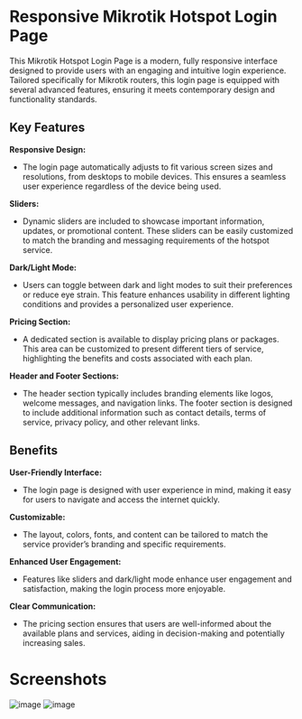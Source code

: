 # Responsive Mikrotik Hotspot Login Page
 This Mikrotik Hotspot Login Page is a modern, fully responsive interface designed to provide users with an engaging and intuitive login experience. Tailored specifically for Mikrotik routers, this login page is equipped with several advanced features, ensuring it meets contemporary design and functionality standards.
## Key Features
 **Responsive Design:**
- The login page automatically adjusts to fit various screen sizes and resolutions, from desktops to mobile devices. This ensures a seamless user experience regardless of the device being used.

**Sliders:**
- Dynamic sliders are included to showcase important information, updates, or promotional content. These sliders can be easily customized to match the branding and messaging requirements of the hotspot service.
  
**Dark/Light Mode:**
- Users can toggle between dark and light modes to suit their preferences or reduce eye strain. This feature enhances usability in different lighting conditions and provides a personalized user experience.

**Pricing Section:**
- A dedicated section is available to display pricing plans or packages. This area can be customized to present different tiers of service, highlighting the benefits and costs associated with each plan.

**Header and Footer Sections:**
- The header section typically includes branding elements like logos, welcome messages, and navigation links. The footer section is designed to include additional information such as contact details, terms of service, privacy policy, and other relevant links.
## Benefits
**User-Friendly Interface:**
- The login page is designed with user experience in mind, making it easy for users to navigate and access the internet quickly.

**Customizable:**
- The layout, colors, fonts, and content can be tailored to match the service provider’s branding and specific requirements.

**Enhanced User Engagement:**
- Features like sliders and dark/light mode enhance user engagement and satisfaction, making the login process more enjoyable.

**Clear Communication:**
- The pricing section ensures that users are well-informed about the available plans and services, aiding in decision-making and potentially increasing sales.

# Screenshots
![image](https://github.com/Focuslinkstech/Responsive-Mikrotik-Hotspot-Login-Page/assets/45756999/d9761789-03bb-43ce-8afb-3ea604a804f1)
![image](https://github.com/Focuslinkstech/Responsive-Mikrotik-Hotspot-Login-Page/assets/45756999/1a010a27-d061-4677-95a3-373b9efb8bd2)



